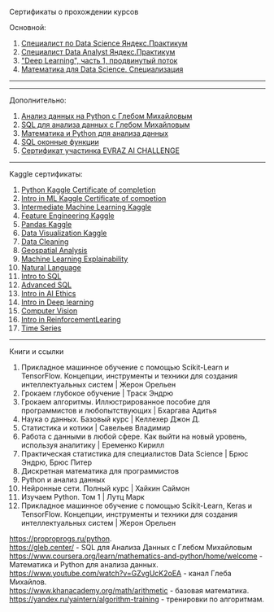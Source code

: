 Сертификаты о прохождении курсов

Основной:

1. [Специалист по Data Science Яндекс.Практикум](https://github.com/ArtyKrafty/Data_science_projects/blob/main/certificates/%D0%90%D1%80%D1%82%D1%91%D0%BC%20%D0%A1%D0%BE%D0%BB%D0%BE%D0%BC%D0%BA%D0%BE_20212DS00766.pdf)
2. [Специалист Data Analyst Яндекс.Практикум]()
3. ["Deep Learning", часть 1, продвинутый поток]()
4. [Математика для Data Science. Специализация]()
---
---
Дополнительно:

1. [Анализ данных на Python c Глебом Михайловым](https://github.com/ArtyKrafty/Data_science_projects/blob/main/certificates/python.pdf)
2. [SQL для анализа данных с Глебом Михайловым](https://github.com/ArtyKrafty/Data_science_projects/blob/main/certificates/sql.pdf)
3. [Математика и Python для анализа данных](https://github.com/ArtyKrafty/Data_science_projects/blob/main/certificates/Math_and_linear.pdf)
4. [SQL оконные функции](https://github.com/ArtyKrafty/Data_science_projects/blob/main/certificates/sql_window.pdf)
5. [Сертификат участинка EVRAZ AI CHALLENGE](https://github.com/ArtyKrafty/Data_science_projects/blob/main/certificates/artysolomko@gmail.com.pdf)


---
Kaggle сертификаты:  

1. [Python Kaggle Certificate of completion](https://github.com/ArtyKrafty/Data_science_projects/blob/main/certificates/Kaggle/Artem%20Solomko%20-%20Python.png)
2. [Intro in ML Kaggle Certificate of competion](https://github.com/ArtyKrafty/Data_science_projects/blob/main/certificates/Kaggle/Artem%20Solomko%20-%20Intro%20to%20Machine%20Learning.png)
3. [Intermediate Machine Learning Kaggle](https://github.com/ArtyKrafty/Data_science_projects/blob/main/certificates/Kaggle/Artem%20Solomko%20-%20Intermediate%20Machine%20Learning.png)
4. [Feature Engineering Kaggle](https://github.com/ArtyKrafty/Data_science_projects/blob/main/certificates/Kaggle/Artem%20Solomko%20-%20Feature%20Engineering.png)
5. [Pandas Kaggle](https://github.com/ArtyKrafty/Data_science_projects/blob/main/certificates/Kaggle/Artem%20Solomko%20-%20Pandas.png)
6. [Data Visualization Kaggle](https://github.com/ArtyKrafty/Data_science_projects/blob/main/certificates/Kaggle/Artem%20Solomko%20-%20Data%20Visualization.png)
7. [Data Cleaning](https://github.com/ArtyKrafty/Data_science_projects/blob/main/certificates/Kaggle/Artem%20Solomko%20-%20Data%20Cleaning.png)
8. [Geospatial Analysis](https://github.com/ArtyKrafty/Data_science_projects/blob/main/certificates/Kaggle/Artem%20Solomko%20-%20Geospatial%20Analysis.png)
9. [Machine Learning Explainability](https://github.com/ArtyKrafty/Data_science_projects/blob/main/certificates/Kaggle/Artem%20Solomko%20-%20Machine%20Learning%20Explainability.png)
10. [Natural Language](https://github.com/ArtyKrafty/Data_science_projects/blob/main/certificates/Kaggle/Artem%20Solomko%20-%20Natural%20Language%20Processing.png)
11. [Intro to SQL](https://github.com/ArtyKrafty/Data_science_projects/blob/main/certificates/Kaggle/Artem%20Solomko%20-%20Intro%20to%20SQL.png)
12. [Advanced SQL](https://github.com/ArtyKrafty/Data_science_projects/blob/main/certificates/Kaggle/Artem%20Solomko%20-%20Advanced%20SQL.png)
13. [Intro in AI Ethics](https://github.com/ArtyKrafty/Data_science_projects/blob/main/certificates/Kaggle/Artem%20Solomko%20-%20Intro%20to%20AI%20Ethics.png)
14. [Intro in Deep learning](https://github.com/ArtyKrafty/Data_science_projects/blob/main/certificates/Kaggle/Artem%20Solomko%20-%20Intro%20to%20Deep%20Learning.png)
15. [Computer Vision](https://github.com/ArtyKrafty/Data_science_projects/blob/main/certificates/Kaggle/Artem%20Solomko%20-%20Computer%20Vision.png)
16. [Intro in ReinforcementLearing](https://github.com/ArtyKrafty/Data_science_projects/blob/main/certificates/Kaggle/Artem%20Solomko%20-%20Intro%20to%20Game%20AI%20and%20Reinforcement%20Learning.png)
17. [Time Series](https://github.com/ArtyKrafty/Data_science_projects/blob/main/certificates/Kaggle/Artem%20Solomko%20-%20Time%20Series.png)

___

Книги и ссылки

01. Прикладное машинное обучение с помощью Scikit-Learn и TensorFlow. Концепции, инструменты и техники для создания интеллектуальных систем | Жерон Орельен
02. Грокаем глубокое обучение | Траск Эндрю
03. Грокаем алгоритмы. Иллюстрированное пособие для программистов и любопытствующих | Бхаргава Адитья
04. Наука о данных. Базовый курс | Келлехер Джон Д.
05. Статистика и котики | Савельев Владимир
06. Работа с данными в любой сфере. Как выйти на новый уровень, используя аналитику | Еременко Кирилл
07. Практическая статистика для специалистов Data Science | Брюс Эндрю, Брюс Питер
08. Дискретная математика для программистов
09. Python и анализ данных
10. Нейронные сети. Полный курс | Хайкин Саймон
11. Изучаем Python. Том 1 | Лутц Марк
12. Прикладное машинное обучение с помощью Scikit-Learn, Keras и TensorFlow. Концепции, инструменты и техники для создания интеллектуальных систем | Жерон Орельен

https://proproprogs.ru/python.  
https://gleb.center/ - SQL для Анализа Данных с Глебом Михайловым  
https://www.coursera.org/learn/mathematics-and-python/home/welcome - Математика и Python для анализа данных. 
https://www.youtube.com/watch?v=GZvgUcK2oEA - канал Глеба Михайлов.   
https://www.khanacademy.org/math/arithmetic - базовая математика.   
https://yandex.ru/yaintern/algorithm-training - тренировки по алгоритмам.   

